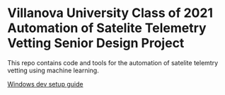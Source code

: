 # Villanova University Class of 2021 Automation of Satelite Telemetry Vetting Senior Design Project

This repo contains code and tools for the automation of satelite telemtry vetting using machine learning.

[Windows dev setup guide](https://github.com/CurtisrAaron/SeniorDesign/wiki/Windows-Setup-Guide)

